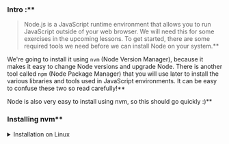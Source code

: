 ### Intro :**



>Node.js is a JavaScript runtime environment that allows you to run JavaScript outside of your web browser. We will need this for some exercises in the upcoming lessons. To get started, there are some required tools we need before we can install Node on your system.**


We're going to install it using `nvm` (Node Version Manager), because it makes it easy to change Node versions and upgrade Node. There is another tool called `npm` (Node Package Manager) that you will use later to install the various libraries and tools used in JavaScript environments. It can be easy to confuse these two so read carefully!**


Node is also very easy to install using nvm, so this should go quickly :)**


### Installing nvm**


<details markdown="block">
  <summary class="dropDown-header">Installation on Linux</summary>**


#### **Step 0: Prerequisites 
To install nvm properly, you'll need `curl`. Simply run the command below:**


~~~bash
sudo apt install curl
~~~ **


#### **Step 1: Downloading and Installing `nvm`**


Simply run this command:**


~~~bash
curl -o- https://raw.githubusercontent.com/nvm-sh/nvm/v0.35.3/install.sh | bash
~~~**


This will install `nvm`**


#### **Step 2: Initializing `nvm`**


In the terminal there should be some directions on how to initialize `nvm`, if not, (or if you don't feel like copying from the terminal), run these commands:**


~~~bash
export NVM_DIR="$([ -z "${XDG_CONFIG_HOME-}" ] && printf %s "${HOME}/.nvm" || printf %s "${XDG_CONFIG_HOME}/nvm")"
[ -s "$NVM_DIR/nvm.sh" ] && \. "$NVM_DIR/nvm.sh" # This loads nvm
~~~**


You can verify `nvm` is installed by running the command:**


~~~BASH
command -v nvm
~~~**


if this returns `nvm: command not found` close the terminal and re-open it.**


</details>**


<details markdown="block">
  <summary class="dropDown-header">Installation on macOS</summary>
  <br/>
  
On macOS 10.15 and above, the default shell is now zsh. During installation, nvm will look for a `.zshrc` file in your user home directory. By default, this file does not exist so we need to create it.**


To create the `.zshrc` file and start the nvm installation, run the following commands:**


~~~bash
touch ~/.zshrc
~~~**


~~~bash
curl -o- https://raw.githubusercontent.com/nvm-sh/nvm/v0.35.3/install.sh | bash
~~~**


Restart your terminal, or copy and paste the following into your terminal and press enter: **


~~~bash
export NVM_DIR="$HOME/.nvm"
[ -s "$NVM_DIR/nvm.sh" ] && \. "$NVM_DIR/nvm.sh" # This loads nvm
[ -s "$NVM_DIR/bash_completion" ] && \. "$NVM_DIR/bash_completion" # This loads nvm bash_completion
~~~**


Test your nvm installation by running:**


~~~bash
nvm --version.
~~~**


For more information, view [NVM's github documentation](https://github.com/nvm-sh/nvm#installation-and-update).**


</details>**


### Installing Node**


Now that we have `nvm` installed, we can install Node.**


#### **Step 1: Installation**


Run:**


~~~bash
nvm install --lts
~~~**


This will install the most recent stable version of Node in 'long-term support' (LTS), and you'll see a lot of output in the terminal. If everything worked, you should see something similar to this somewhere in the lines of output:**


~~~bash
Downloading and installing Node v16.xx.x...
~~~**


If not, close the terminal, re-open it and run `nvm install --lts` again.**


#### **Step 2: Setting the Node Version**


We need to tell `nvm` which version of Node to use when we run the `node` command. It's easy, just run the following command:**


~~~bash
nvm use --lts
~~~**


We have told `nvm` to use the most recent LTS version of Node installed on our computer. You **must** use the LTS version of Node to avoid incompatibilites with packages we will be installing in future lessons. The LTS version of Node is simply a version that is guaranteed support for thirty months after its initial release. It is more stable and compatible with a variety of packages than a non-LTS version of Node.**


Now when you run `node -v` you should see `v16.xx.x` or something similar. **


If you see that, you have successfully installed Node!
